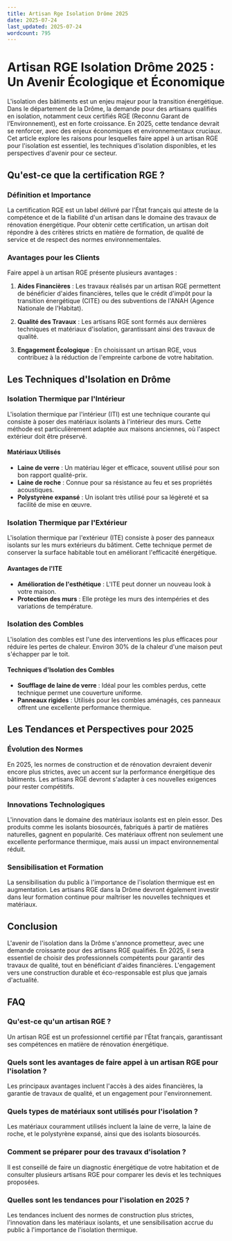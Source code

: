 ```yaml
---
title: Artisan Rge Isolation Drôme 2025
date: 2025-07-24
last_updated: 2025-07-24
wordcount: 795
---
```


# Artisan RGE Isolation Drôme 2025 : Un Avenir Écologique et Économique

L'isolation des bâtiments est un enjeu majeur pour la transition énergétique. Dans le département de la Drôme, la demande pour des artisans qualifiés en isolation, notamment ceux certifiés RGE (Reconnu Garant de l’Environnement), est en forte croissance. En 2025, cette tendance devrait se renforcer, avec des enjeux économiques et environnementaux cruciaux. Cet article explore les raisons pour lesquelles faire appel à un artisan RGE pour l'isolation est essentiel, les techniques d'isolation disponibles, et les perspectives d'avenir pour ce secteur.

## Qu'est-ce que la certification RGE ?

### Définition et Importance

La certification RGE est un label délivré par l'État français qui atteste de la compétence et de la fiabilité d'un artisan dans le domaine des travaux de rénovation énergétique. Pour obtenir cette certification, un artisan doit répondre à des critères stricts en matière de formation, de qualité de service et de respect des normes environnementales.

### Avantages pour les Clients

Faire appel à un artisan RGE présente plusieurs avantages :

1. **Aides Financières** : Les travaux réalisés par un artisan RGE permettent de bénéficier d'aides financières, telles que le crédit d'impôt pour la transition énergétique (CITE) ou des subventions de l'ANAH (Agence Nationale de l'Habitat).
   
2. **Qualité des Travaux** : Les artisans RGE sont formés aux dernières techniques et matériaux d'isolation, garantissant ainsi des travaux de qualité.

3. **Engagement Écologique** : En choisissant un artisan RGE, vous contribuez à la réduction de l'empreinte carbone de votre habitation.

## Les Techniques d'Isolation en Drôme

### Isolation Thermique par l'Intérieur

L'isolation thermique par l'intérieur (ITI) est une technique courante qui consiste à poser des matériaux isolants à l'intérieur des murs. Cette méthode est particulièrement adaptée aux maisons anciennes, où l'aspect extérieur doit être préservé.

#### Matériaux Utilisés

- **Laine de verre** : Un matériau léger et efficace, souvent utilisé pour son bon rapport qualité-prix.
- **Laine de roche** : Connue pour sa résistance au feu et ses propriétés acoustiques.
- **Polystyrène expansé** : Un isolant très utilisé pour sa légèreté et sa facilité de mise en œuvre.

### Isolation Thermique par l'Extérieur

L'isolation thermique par l'extérieur (ITE) consiste à poser des panneaux isolants sur les murs extérieurs du bâtiment. Cette technique permet de conserver la surface habitable tout en améliorant l'efficacité énergétique.

#### Avantages de l'ITE

- **Amélioration de l'esthétique** : L'ITE peut donner un nouveau look à votre maison.
- **Protection des murs** : Elle protège les murs des intempéries et des variations de température.

### Isolation des Combles

L'isolation des combles est l'une des interventions les plus efficaces pour réduire les pertes de chaleur. Environ 30% de la chaleur d'une maison peut s'échapper par le toit.

#### Techniques d'Isolation des Combles

- **Soufflage de laine de verre** : Idéal pour les combles perdus, cette technique permet une couverture uniforme.
- **Panneaux rigides** : Utilisés pour les combles aménagés, ces panneaux offrent une excellente performance thermique.

## Les Tendances et Perspectives pour 2025

### Évolution des Normes

En 2025, les normes de construction et de rénovation devraient devenir encore plus strictes, avec un accent sur la performance énergétique des bâtiments. Les artisans RGE devront s'adapter à ces nouvelles exigences pour rester compétitifs.

### Innovations Technologiques

L'innovation dans le domaine des matériaux isolants est en plein essor. Des produits comme les isolants biosourcés, fabriqués à partir de matières naturelles, gagnent en popularité. Ces matériaux offrent non seulement une excellente performance thermique, mais aussi un impact environnemental réduit.

### Sensibilisation et Formation

La sensibilisation du public à l'importance de l'isolation thermique est en augmentation. Les artisans RGE dans la Drôme devront également investir dans leur formation continue pour maîtriser les nouvelles techniques et matériaux.

## Conclusion

L'avenir de l'isolation dans la Drôme s'annonce prometteur, avec une demande croissante pour des artisans RGE qualifiés. En 2025, il sera essentiel de choisir des professionnels compétents pour garantir des travaux de qualité, tout en bénéficiant d'aides financières. L'engagement vers une construction durable et éco-responsable est plus que jamais d'actualité.

## FAQ

### Qu'est-ce qu'un artisan RGE ?

Un artisan RGE est un professionnel certifié par l'État français, garantissant ses compétences en matière de rénovation énergétique.

### Quels sont les avantages de faire appel à un artisan RGE pour l'isolation ?

Les principaux avantages incluent l'accès à des aides financières, la garantie de travaux de qualité, et un engagement pour l'environnement.

### Quels types de matériaux sont utilisés pour l'isolation ?

Les matériaux couramment utilisés incluent la laine de verre, la laine de roche, et le polystyrène expansé, ainsi que des isolants biosourcés.

### Comment se préparer pour des travaux d'isolation ?

Il est conseillé de faire un diagnostic énergétique de votre habitation et de consulter plusieurs artisans RGE pour comparer les devis et les techniques proposées.

### Quelles sont les tendances pour l'isolation en 2025 ?

Les tendances incluent des normes de construction plus strictes, l'innovation dans les matériaux isolants, et une sensibilisation accrue du public à l'importance de l'isolation thermique.